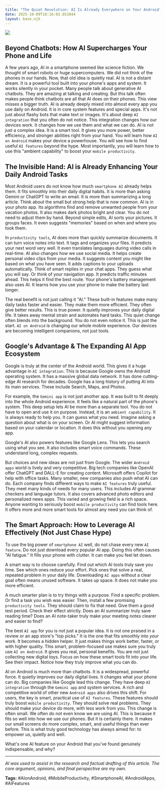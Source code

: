 ```yaml
---
title: "The Quiet Revolution: AI Is Already Everywhere on Your Android"
date: 2025-10-09T18:16:03.851044
layout: base.njk
---
```


![](/images/the-quiet-revolution-ai-is-already-everywhere-on-your-android_img.png)

## Beyond Chatbots: How AI Supercharges Your Phone and Life

A few years ago, AI in a smartphone seemed like science fiction. We thought of smart robots or huge supercomputers. We did not think of the phones in our hands. Now, that old idea is quietly real. AI is not a distant dream. It is a powerful tool built into your phone's apps and system. It works silently in your pocket. Many people talk about generative AI chatbots. They are amazing at talking and creating. But this talk often makes people think chatbots are all that AI does on their phones. This view misses a bigger truth. AI is already deeply mixed into almost every app you use daily on Android. It is in core system features and special apps. It's not just about flashy bots that make text or images. It's about deep `AI integration` that you often do not notice. This integration changes how our devices work. It changes how we use them and what we can do. AI is not just a complex idea. It is a smart tool. It gives you more power, better efficiency, and stronger abilities right from your hand. You will learn how `AI on Android` makes your device a powerhouse. You will see how to find useful `AI features` beyond the hype. Most importantly, you will learn how to use this "ambient capability" to boost your `mobile productivity`.

## The Invisible Hand: AI is Already Enhancing Your Daily Android Tasks

Most Android users do not know how much `smartphone AI` already helps them. It fits smoothly into their daily digital habits. It is more than asking Gemini or ChatGPT to write an email. It is more than summarizing a long article. Think about the small but strong help that is now common. AI is in your photo app. Its algorithms find and remove unwanted people from your vacation photos. It also makes dark photos bright and clear. You do not need to adjust them by hand. Beyond simple edits, AI sorts your pictures. It groups faces. It even suggests "memories" based on when and where you took them.

In `productivity tools`, AI does more than quickly summarize documents. It can turn voice notes into text. It tags and organizes your files. It predicts your next word very well. It even translates languages during video calls in real-time. AI also changes how we use social media. It helps create personal video clips from your media. It suggests content you might like based on what you have seen. It adds captions to your uploads automatically. Think of smart replies in your chat apps. They guess what you will say. Or think of your navigation app. It predicts traffic minutes ahead. This helps it find the best route. Your phone's battery management also uses AI. It learns how you use your phone to make the battery last longer.

The real benefit is not just calling it "AI." These built-in features make many daily tasks faster and easier. They make them more efficient. They often give better results. This is true power. It quietly improves your daily digital life. It takes away mental strain and automates hard tasks. This quiet change often blends into the background. You do not even notice it. This is just the start. `AI on Android` is changing our whole mobile experience. Our devices are becoming intelligent companions, not just tools.

## Google's Advantage & The Expanding AI App Ecosystem

Google is truly at the center of the Android world. This gives it a huge advantage in `AI integration`. This is because Google owns the Android operating system. It has a massive global data network. It has done cutting-edge AI research for decades. Google has a long history of putting AI into its main services. These include Search, Maps, and Photos.

For example, the `Gemini app` is not just another app. It was built to fit deeply into the whole Android experience. It feels like a natural part of the phone's system. This deep setup lets AI be more than a separate tool. You do not have to open and use it on purpose. Instead, it is an `ambient capability`. It is always ready to help you. It can guess what you need. Imagine asking a question about what is on your screen. Or AI might suggest information based on your calendar or location. It does this without you opening any app.

Google's AI also powers features like Google Lens. This lets you search using what you see. It also includes smart voice commands. These understand long, complex requests.

But choices and new ideas are not just from Google. The wider `Android apps` world is lively and very competitive. Big tech companies like OpenAI offer ChatGPT and DALL-E for creating content. Microsoft offers Copilot for help with office tasks. Many smaller, new companies also push what AI can do. Each company finds different ways to make `AI features` truly useful. They meet many kinds of needs for many users. This includes AI grammar checkers and language tutors. It also covers advanced photo editors and personalized news apps. This varied and growing field is a rich space. Anyone wanting to seriously boost `mobile productivity` can find tools here. It offers more and more smart tools for almost any need you can think of.

## The Smart Approach: How to Leverage AI Effectively (Not Just Chase Hype)

To use the big power of `smartphone AI` well, do not chase every new `AI feature`. Do not just download every popular AI app. Doing this often causes "AI fatigue." It fills your phone with clutter. It can make you feel let down.

A smart way is to choose carefully. Find out which AI tools truly save you time. See which ones reduce your effort. Pick ones that solve a real, repeated problem in your daily life. Downloading `AI apps` without a clear goal often means unused software. It takes up space. It does not make you more efficient.

A much smarter plan is to try things with a purpose. Find a specific problem. Or find a task you wish was easier. Then, install a few promising `productivity tools`. They should claim to fix that need. Give them a good test period. Check their effect strictly. Does an AI summarizer truly save reading time? Does an AI note-taker truly make your meeting notes clearer and easier to find?

The best `AI app` for you is not just a popular idea. It is not one praised in a review or an app store's "top picks." It is the one that fits smoothly into *your* work. It becomes a hidden helper. It just makes things work better, faster, or with higher quality. This smart, problem-focused use makes sure you truly use `AI on Android`. It gives you real, personal benefits. You are not just collecting new digital toys. Focus on how these smart tools fit into your life. See their impact. Notice how they truly improve what you can do.

AI on Android is much more than chatbots. It is a widespread, powerful force. It quietly improves our daily digital lives. It changes what your phone can do. Big companies like Google lead this change. They have deep `AI integration` through the `Gemini app` and system services. A rich and competitive world of other new `Android apps` also drives this shift. For users, the key is smart, practical use of `AI features`. These features should truly boost `mobile productivity`. They should solve real problems. They should make your device do more, with less work from you. This change is often small. We often do not even know we are using AI. This is because it fits so well into how we use our phones. But it is certainly there. It makes our small screens do more complex, smart, and useful things than ever before. This is what truly good technology has always aimed for: to empower us, quietly and well.

What's one AI feature on your Android that you've found genuinely indispensable, and why?

---

*AI was used to assist in the research and factual drafting of this article. The core argument, opinions, and final perspective are my own.*

**Tags:** #AIonAndroid, #MobileProductivity, #SmartphoneAI, #AndroidApps, #AIFeatures